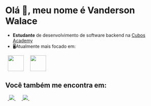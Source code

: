 # Olá 👋, meu nome é Vanderson Walace
- **Estudante** de desenvolvimento de software backend na [Cubos Academy](https://cubos.academy/)
- 🖥Atualmente mais focado em:
<div style = "display: inline">
&nbsp;&nbsp;<img width='50' height='50' src="https://cdn.jsdelivr.net/gh/devicons/devicon/icons/javascript/javascript-original.svg" />&nbsp;&nbsp;
&nbsp;&nbsp;<img width='50' height='50' src="https://cdn.jsdelivr.net/gh/devicons/devicon/icons/nodejs/nodejs-original-wordmark.svg" />&nbsp;&nbsp;
</div>

## Você também me encontra em:
&nbsp;&nbsp;<a href="https://www.linkedin.com/in/vanderson-gama-vieira-315231282/">
<img src="https://img.shields.io/badge/LinkedIn-0077B5?style=for-the-badge&logo=linkedin&logoColor=white" />
</a>&nbsp;&nbsp;
&nbsp;&nbsp;<a href="">
<img src="https://img.shields.io/badge/Gmail-D14836?style=for-the-badge&logo=gmail&logoColor=white" />
</a>&nbsp;&nbsp;

<!--
**vandersonw/vandersonw** is a ✨ _special_ ✨ repository because its `README.md` (this file) appears on your GitHub profile.

Here are some ideas to get you started:

- 🔭 I’m currently working on ...
- 🌱 I’m currently learning ...
- 👯 I’m looking to collaborate on ...
- 🤔 I’m looking for help with ...
- 💬 Ask me about ...
- 📫 How to reach me: ...
- 😄 Pronouns: ...
- ⚡ Fun fact: ...
-->
